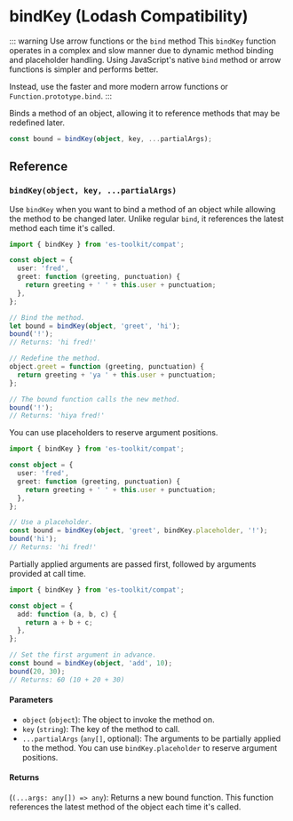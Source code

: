 # bindKey (Lodash Compatibility)

::: warning Use arrow functions or the `bind` method
This `bindKey` function operates in a complex and slow manner due to dynamic method binding and placeholder handling. Using JavaScript's native `bind` method or arrow functions is simpler and performs better.

Instead, use the faster and more modern arrow functions or `Function.prototype.bind`.
:::

Binds a method of an object, allowing it to reference methods that may be redefined later.

```typescript
const bound = bindKey(object, key, ...partialArgs);
```

## Reference

### `bindKey(object, key, ...partialArgs)`

Use `bindKey` when you want to bind a method of an object while allowing the method to be changed later. Unlike regular `bind`, it references the latest method each time it's called.

```typescript
import { bindKey } from 'es-toolkit/compat';

const object = {
  user: 'fred',
  greet: function (greeting, punctuation) {
    return greeting + ' ' + this.user + punctuation;
  },
};

// Bind the method.
let bound = bindKey(object, 'greet', 'hi');
bound('!');
// Returns: 'hi fred!'

// Redefine the method.
object.greet = function (greeting, punctuation) {
  return greeting + 'ya ' + this.user + punctuation;
};

// The bound function calls the new method.
bound('!');
// Returns: 'hiya fred!'
```

You can use placeholders to reserve argument positions.

```typescript
import { bindKey } from 'es-toolkit/compat';

const object = {
  user: 'fred',
  greet: function (greeting, punctuation) {
    return greeting + ' ' + this.user + punctuation;
  },
};

// Use a placeholder.
const bound = bindKey(object, 'greet', bindKey.placeholder, '!');
bound('hi');
// Returns: 'hi fred!'
```

Partially applied arguments are passed first, followed by arguments provided at call time.

```typescript
import { bindKey } from 'es-toolkit/compat';

const object = {
  add: function (a, b, c) {
    return a + b + c;
  },
};

// Set the first argument in advance.
const bound = bindKey(object, 'add', 10);
bound(20, 30);
// Returns: 60 (10 + 20 + 30)
```

#### Parameters

- `object` (`object`): The object to invoke the method on.
- `key` (`string`): The key of the method to call.
- `...partialArgs` (`any[]`, optional): The arguments to be partially applied to the method. You can use `bindKey.placeholder` to reserve argument positions.

#### Returns

(`(...args: any[]) => any`): Returns a new bound function. This function references the latest method of the object each time it's called.
